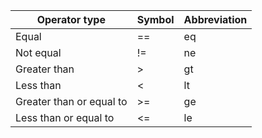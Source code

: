 | **Operator type**        | **Symbol** | **Abbreviation** |
| ------------------------ | ---------- | ---------------- |
| Equal                    | ==         | eq               |
| Not equal                | !=         | ne               |
| Greater than             | >          | gt               |
| Less than                | <          | lt               |
| Greater than or equal to | >=         | ge               |
| Less than or equal to    | <=         | le               |